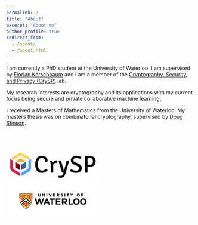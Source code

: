```yaml
---
permalink: /
title: "About"
excerpt: "About me"
author_profile: true
redirect_from: 
  - /about/
  - /about.html
---
```

I am currently a PhD student at the University of Waterloo. I am supervised by [Florian Kerschbaum](https://cs.uwaterloo.ca/~fkerschb/) and I am a member of the  [Cryptography, Security, and Privacy (CrySP)](https://crysp.uwaterloo.ca/) lab.

My research interests are cryptography and its applications with my current focus being secure and private collaborative machine learning. 

I received a Masters of Mathematics from the University of Waterloo. My masters thesis was on combinatorial cryptography, supervised by [Doug Stinson](https://cs.uwaterloo.ca/~dstinson/).

</br></br>

<div class="row">
  <div class="column">
   <img src="/files/crysp-logo-word-clearbg-blackfg.png" alt="CrySP Logo" width="250"> 
  </div>
  <div class="column">
    <img src="/files/UniversityOfWaterloo_logo_horiz_rgb.png" alt="CrySP Logo" width="250">
  </div>
</div>


